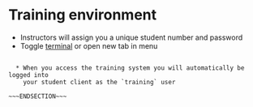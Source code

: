 <!SLIDE>

# Training environment

* Instructors will assign you a unique student number and password
* Toggle [terminal](/wetty) or open new tab in menu

~~~SECTION:handouts~~~

  * When you access the training system you will automatically be logged into
    your student client as the `training` user

~~~ENDSECTION~~~
